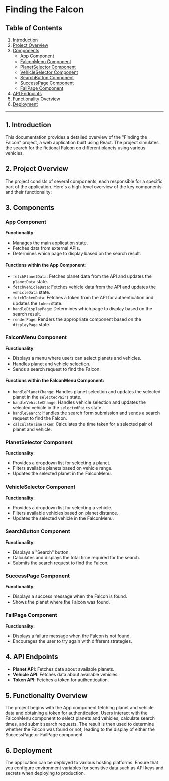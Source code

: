 
# Finding the Falcon

## Table of Contents

1. [Introduction](#introduction)
2. [Project Overview](#project-overview)
3. [Components](#components)
   - [App Component](#app-component)
   - [FalconMenu Component](#falconmenu-component)
   - [PlanetSelector Component](#planetselector-component)
   - [VehicleSelector Component](#vehicleselector-component)
   - [SearchButton Component](#searchbutton-component)
   - [SuccessPage Component](#successpage-component)
   - [FailPage Component](#failpage-component)
4. [API Endpoints](#api-endpoints)
5. [Functionality Overview](#functionality-overview)
6. [Deployment](#deployment)

---

## 1. Introduction <a name="introduction"></a>

This documentation provides a detailed overview of the "Finding the Falcon" project, a web application built using React. The project simulates the search for the fictional Falcon on different planets using various vehicles.

## 2. Project Overview <a name="project-overview"></a>

The project consists of several components, each responsible for a specific part of the application. Here's a high-level overview of the key components and their functionality:

## 3. Components <a name="components"></a>

### App Component <a name="app-component"></a>

**Functionality**:
- Manages the main application state.
- Fetches data from external APIs.
- Determines which page to display based on the search result.

#### Functions within the App Component:

- `fetchPlanetData`: Fetches planet data from the API and updates the `planetData` state.
- `fetchVehicleData`: Fetches vehicle data from the API and updates the `vehicleData` state.
- `fetchTokenData`: Fetches a token from the API for authentication and updates the `token` state.
- `handleDisplayPage`: Determines which page to display based on the search result.
- `renderPage`: Renders the appropriate component based on the `displayPage` state.

### FalconMenu Component <a name="falconmenu-component"></a>

**Functionality**:
- Displays a menu where users can select planets and vehicles.
- Handles planet and vehicle selection.
- Sends a search request to find the Falcon.

#### Functions within the FalconMenu Component:

- `handlePlanetChange`: Handles planet selection and updates the selected planet in the `selectedPairs` state.
- `handleVehicleChange`: Handles vehicle selection and updates the selected vehicle in the `selectedPairs` state.
- `handleSearch`: Handles the search form submission and sends a search request to find the Falcon.
- `calculateTimeTaken`: Calculates the time taken for a selected pair of planet and vehicle.

### PlanetSelector Component <a name="planetselector-component"></a>

**Functionality**:
- Provides a dropdown list for selecting a planet.
- Filters available planets based on vehicle range.
- Updates the selected planet in the FalconMenu.

### VehicleSelector Component <a name="vehicleselector-component"></a>

**Functionality**:
- Provides a dropdown list for selecting a vehicle.
- Filters available vehicles based on planet distance.
- Updates the selected vehicle in the FalconMenu.

### SearchButton Component <a name="searchbutton-component"></a>

**Functionality**:
- Displays a "Search" button.
- Calculates and displays the total time required for the search.
- Submits the search request to find the Falcon.

### SuccessPage Component <a name="successpage-component"></a>

**Functionality**:
- Displays a success message when the Falcon is found.
- Shows the planet where the Falcon was found.

### FailPage Component <a name="failpage-component"></a>

**Functionality**:
- Displays a failure message when the Falcon is not found.
- Encourages the user to try again with different strategies.

## 4. API Endpoints <a name="api-endpoints"></a>

- **Planet API**: Fetches data about available planets.
- **Vehicle API**: Fetches data about available vehicles.
- **Token API**: Fetches a token for authentication.

## 5. Functionality Overview <a name="functionality-overview"></a>

The project begins with the App component fetching planet and vehicle data and obtaining a token for authentication. Users interact with the FalconMenu component to select planets and vehicles, calculate search times, and submit search requests. The result is then used to determine whether the Falcon was found or not, leading to the display of either the SuccessPage or FailPage component.

## 6. Deployment <a name="deployment"></a>

The application can be deployed to various hosting platforms. Ensure that you configure environment variables for sensitive data such as API keys and secrets when deploying to production.
